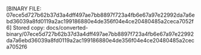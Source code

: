 [BINARY FILE: 07ece5d727b62b37d3a4dff497ae7bb8897f723a4fb6e67a97e22992da7a6ebd36039a8fd0119a2ac199186880e4de356f04e4ce20480485a2ceca7052f6]
Stored copy: docs/converted-binary/07ece5d727b62b37d3a4dff497ae7bb8897f723a4fb6e67a97e22992da7a6ebd36039a8fd0119a2ac199186880e4de356f04e4ce20480485a2ceca7052f6
